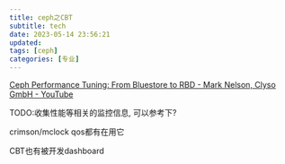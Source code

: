 ```yaml
---
title: ceph之CBT
subtitle: tech
date: 2023-05-14 23:56:21
updated:
tags: [ceph]
categories: [专业]
---
```




[Ceph Performance Tuning: From Bluestore to RBD \- Mark Nelson, Clyso GmbH \- YouTube](https://www.youtube.com/watch?v=7D5Bgd5TuYw&list=PLrBUGiINAakPd9nuoorqeOuS9P9MTWos3&index=37)

TODO:收集性能等相关的监控信息, 可以参考下?

crimson/mclock qos都有在用它

CBT也有被开发dashboard